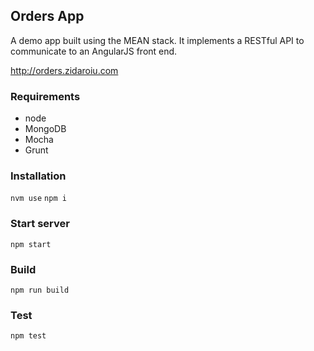 ## Orders App

A demo app built using the MEAN stack. It implements a RESTful API to communicate to an AngularJS front end.

http://orders.zidaroiu.com

### Requirements

- node
- MongoDB
- Mocha
- Grunt

### Installation

``` nvm use ```
``` npm i ```

### Start server

``` npm start ```

### Build

``` npm run build ```

### Test

``` npm test ```
